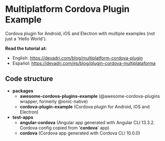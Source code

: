 # Multiplatform Cordova Plugin Example

Cordova plugin for Android, iOS and Electron with multiple examples (not just a 'Hello World').

**Read the tutorial at:**
  - English: https://devadri.com/blog/multiplatform-cordova-plugin
  - Español: https://devadri.com/es/blog/plugin-cordova-multiplataforma


## Code structure

- **packages**
  - **awesome-cordova-plugins-example** (@awesome-cordova-plugins wrapper, formerly @ionic-native)
  - **cordova-plugin-example** (Cordova plugin for Android, iOS and Electron)
- **test-apps**
  - **angular-cordova** (Angular app generated with Angular CLI 13.3.2.  Cordova config copied from '**cordova**' app)
  - **cordova** (Cordova app generated with Cordova CLI 10.0.0)
